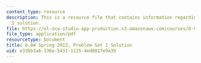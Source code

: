 ```yaml
---
content_type: resource
description: This is a resource file that contains information regarding problem set
  1 solution.
file: https://ol-ocw-studio-app-production.s3.amazonaws.com/courses/8-04-quantum-physics-i-spring-2013/e33bb3a6336e543111254ed8817e9a39_MIT8_04S13_ps1_sol.pdf
file_type: application/pdf
resourcetype: Document
title: 8.04 Spring 2013, Problem Set 1 Solution
uid: e33bb3a6-336e-5431-1125-4ed8817e9a39
---
```

